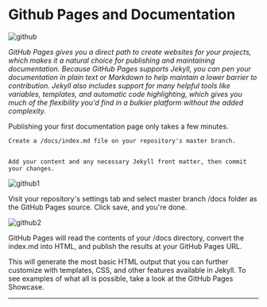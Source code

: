 #                                    Github Pages and Documentation

![github](https://blogs.sap.com/wp-content/uploads/2014/10/github_pages_572846.jpg)
  
   _GitHub Pages gives you a direct path to create websites for your projects, which makes it a natural choice for publishing and maintaining documentation. Because GitHub Pages supports Jekyll, you can pen your documentation in plain text or Markdown to help maintain a lower barrier to contribution. Jekyll also includes support for many helpful tools like variables, templates, and automatic code highlighting, which gives you much of the flexibility you'd find in a bulkier platform without the added complexity._
    
    
  Publishing your first documentation page only takes a few minutes.
    

    Create a /docs/index.md file on your repository's master branch.


    Add your content and any necessary Jekyll front matter, then commit your changes.


![github1](https://cloud.githubusercontent.com/assets/3477155/17778793/47c5a586-6533-11e6-982c-ebd41ec6968c.gif)



   Visit your repository's settings tab and select master branch /docs folder as the GitHub Pages source. Click save, and you're done.
  
  
![github2](https://cloud.githubusercontent.com/assets/3477155/17778792/47c2ecc4-6533-11e6-828a-91980daa7297.gif)

   
   
   GitHub Pages will read the contents of your /docs directory, convert the index.md into HTML, and publish the results at your GitHub Pages URL.


   This will generate the most basic HTML output that you can further customize with templates, CSS, and other features available in Jekyll. To see examples of what all is possible, take a look at the GitHub Pages Showcase.

-----
